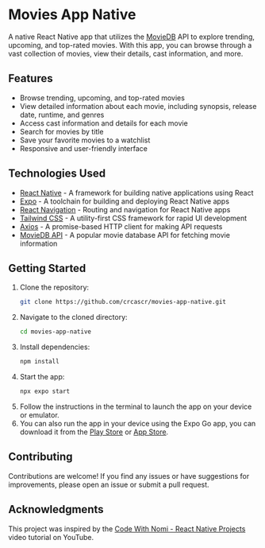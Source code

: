# Movies App Native

A native React Native app that utilizes the [MovieDB](https://www.themoviedb.org/) API to explore trending, upcoming, and top-rated movies. With this app, you can browse through a vast collection of movies, view their details, cast information, and more.

## Features

- Browse trending, upcoming, and top-rated movies
- View detailed information about each movie, including synopsis, release date, runtime, and genres
- Access cast information and details for each movie
- Search for movies by title
- Save your favorite movies to a watchlist
- Responsive and user-friendly interface

## Technologies Used

- [React Native](https://reactnative.dev/) - A framework for building native applications using React
- [Expo](https://expo.dev/) - A toolchain for building and deploying React Native apps
- [React Navigation](https://reactnavigation.org/) - Routing and navigation for React Native apps
- [Tailwind CSS](https://tailwindcss.com/) - A utility-first CSS framework for rapid UI development
- [Axios](https://axios-http.com/) - A promise-based HTTP client for making API requests
- [MovieDB API](https://www.themoviedb.org/) - A popular movie database API for fetching movie information

## Getting Started

1. Clone the repository:
   ```bash
   git clone https://github.com/crcascr/movies-app-native.git
   ```
2. Navigate to the cloned directory:
   ```bash
   cd movies-app-native
   ```
3. Install dependencies:
   ```bash
   npm install
   ```
4. Start the app:
   ```bash
   npx expo start
   ```
5. Follow the instructions in the terminal to launch the app on your device or emulator.
6. You can also run the app in your device using the Expo Go app, you can download it from the [Play Store](https://play.google.com/store/apps/details?id=host.exp.exponent) or [App Store](https://apps.apple.com/mx/app/expo-go/id982107779).

## Contributing

Contributions are welcome! If you find any issues or have suggestions for improvements, please open an issue or submit a pull request.

## Acknowledgments

This project was inspired by the [Code With Nomi - React Native Projects](https://www.youtube.com/watch?v=Q1xQuCpYIFE) video tutorial on YouTube.
